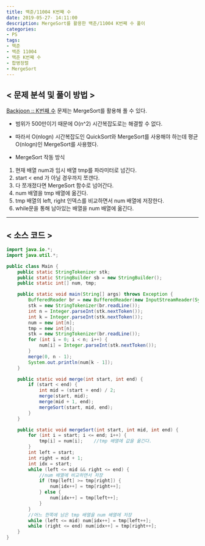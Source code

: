 ```yaml
---
title: 백준/11004 K번째 수
date: 2019-05-27- 14:11:00
description: MergeSort를 활용한 백준/11004 K번째 수 풀이
categories:
- PS
tags:
- 백준
- 백준 11004
- 백준 K번째 수
- 합병정렬
- MergeSort
---
```

## < 문제 분석 및 풀이 방법 >

[Backjoon :: K번째 수](https://www.acmicpc.net/problem/11004) 문제는 MergeSort를 활용해 풀 수 있다.

- 범위가 500만이기 때문에 O(n^2) 시간복잡도로는 해결할 수 없다.
- 따라서 O(nlogn) 시간복잡도인 QuickSort와 MergeSort를 사용해야 하는데 평균 O(nlogn)인 MergeSort를 사용했다.

- MergeSort 작동 방식
1. 현재 배열 num과 임시 배열 tmp를 파라미터로 넘긴다. 
2. start < end 가 아닐 경우까지 쪼갠다.
3. 다 쪼개졌다면 MergeSort 함수로 넘어간다.
4. num 배열을 tmp 배열에 옮긴다.
5. tmp 배열의 left, right 인덱스를 비교하면서 num 배열에 저장한다.
6. while문을 통해 남아있는 배열을 num 배열에 옮긴다.

***

## < 소스 코드 >

~~~java
import java.io.*;
import java.util.*;

public class Main {
    public static StringTokenizer stk;
    public static StringBuilder sb = new StringBuilder();
    public static int[] num, tmp;

    public static void main(String[] args) throws Exception {
        BufferedReader br = new BufferedReader(new InputStreamReader(System.in));
        stk = new StringTokenizer(br.readLine());
        int n = Integer.parseInt(stk.nextToken());
        int k = Integer.parseInt(stk.nextToken());
        num = new int[n];
        tmp = new int[n];
        stk = new StringTokenizer(br.readLine());
        for (int i = 0; i < n; i++) {
            num[i] = Integer.parseInt(stk.nextToken());
        }
        merge(0, n - 1);
        System.out.println(num[k - 1]);
    }

    public static void merge(int start, int end) {
        if (start < end) {
            int mid = (start + end) / 2;
            merge(start, mid);
            merge(mid + 1, end);
            mergeSort(start, mid, end);
        }
    }

    public static void mergeSort(int start, int mid, int end) {
        for (int i = start; i <= end; i++) {
            tmp[i] = num[i];    //tmp 배열에 값을 옮긴다.
        }
        int left = start;
        int right = mid + 1;
        int idx = start;
        while (left <= mid && right <= end) {
            //num 배열에 비교하면서 저장
            if (tmp[left] >= tmp[right]) {
                num[idx++] = tmp[right++];
            } else {
                num[idx++] = tmp[left++];
            }
        }
        //어느 한쪽에 남은 tmp 배열을 num 배열에 저장
        while (left <= mid) num[idx++] = tmp[left++];
        while (right <= end) num[idx++] = tmp[right++];
    }
}
~~~
